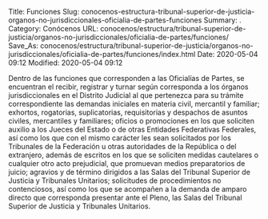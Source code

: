 Title: Funciones
Slug: conocenos-estructura-tribunal-superior-de-justicia-organos-no-jurisdiccionales-oficialia-de-partes-funciones
Summary: .
Category: Conócenos
URL: conocenos/estructura/tribunal-superior-de-justicia/organos-no-jurisdiccionales/oficialia-de-partes/funciones/
Save_As: conocenos/estructura/tribunal-superior-de-justicia/organos-no-jurisdiccionales/oficialia-de-partes/funciones/index.html
Date: 2020-05-04 09:12
Modified: 2020-05-04 09:12



Dentro de las funciones que corresponden a las Oficialías de Partes, se encuentran el recibir, registrar y turnar según corresponda a los órganos jurisdiccionales en el Distrito Judicial al que pertenezca para su trámite correspondiente las demandas iniciales en materia civil, mercantil y familiar; exhortos, rogatorias, suplicatorias, requisitorias y despachos de asuntos civiles, mercantiles y familiares; oficios o promociones en los que soliciten auxilio a los Jueces del Estado o de otras Entidades Federativas Federales, así como los que con el mismo carácter les sean solicitados por los Tribunales de la Federación u otras autoridades de la República o del extranjero, además de escritos en los que se soliciten medidas cautelares o cualquier otro acto prejudicial, que promuevan medios preparatorios de juicio; agravios y de término dirigidos a las Salas del Tribunal Superior de Justicia y Tribunales Unitarios; solicitudes de procedimientos no contenciosos, así como los que se acompañen a  la demanda de amparo directo que corresponda presentar ante el Pleno, las Salas del Tribunal Superior de Justicia y Tribunales Unitarios.




